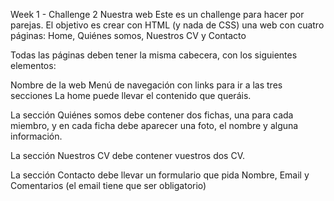 Week 1 - Challenge 2
Nuestra web
Este es un challenge para hacer por parejas.
El objetivo es crear con HTML (y nada de CSS) una web con cuatro páginas: Home, Quiénes somos, Nuestros CV y Contacto

Todas las páginas deben tener la misma cabecera, con los siguientes elementos:

Nombre de la web
Menú de navegación con links para ir a las tres secciones
La home puede llevar el contenido que queráis.

La sección Quiénes somos debe contener dos fichas, una para cada miembro, y en cada ficha debe aparecer una foto, el nombre y alguna información.

La sección Nuestros CV debe contener vuestros dos CV.

La sección Contacto debe llevar un formulario que pida Nombre, Email y Comentarios (el email tiene que ser obligatorio)
